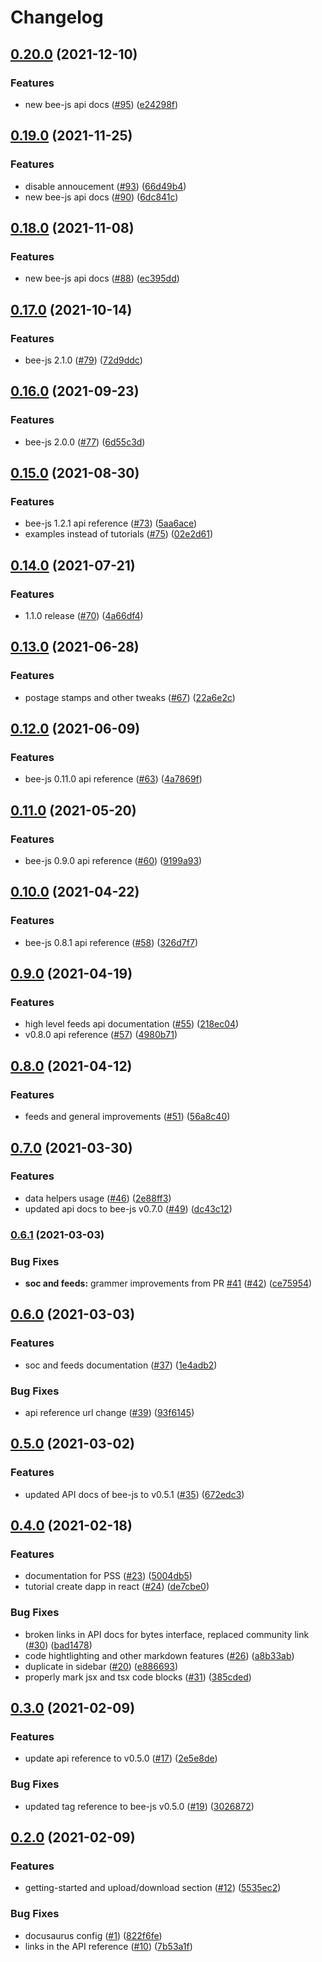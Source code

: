 # Changelog

## [0.20.0](https://www.github.com/ethersphere/bee-js-docs/compare/v0.19.0...v0.20.0) (2021-12-10)


### Features

* new bee-js api docs ([#95](https://www.github.com/ethersphere/bee-js-docs/issues/95)) ([e24298f](https://www.github.com/ethersphere/bee-js-docs/commit/e24298f1db91e2016235fa6e72b7813267bf4c7e))

## [0.19.0](https://www.github.com/ethersphere/bee-js-docs/compare/v0.18.0...v0.19.0) (2021-11-25)


### Features

* disable annoucement ([#93](https://www.github.com/ethersphere/bee-js-docs/issues/93)) ([66d49b4](https://www.github.com/ethersphere/bee-js-docs/commit/66d49b49b3e678a9d7c52887907651e39640d453))
* new bee-js api docs ([#90](https://www.github.com/ethersphere/bee-js-docs/issues/90)) ([6dc841c](https://www.github.com/ethersphere/bee-js-docs/commit/6dc841cd35d4a1c08435ff5de4ae57a31e174c41))

## [0.18.0](https://www.github.com/ethersphere/bee-js-docs/compare/v0.17.0...v0.18.0) (2021-11-08)


### Features

* new bee-js api docs ([#88](https://www.github.com/ethersphere/bee-js-docs/issues/88)) ([ec395dd](https://www.github.com/ethersphere/bee-js-docs/commit/ec395dd3d4b3c82cb3238abef1d11b8a97ad85ea))

## [0.17.0](https://www.github.com/ethersphere/bee-js-docs/compare/v0.16.0...v0.17.0) (2021-10-14)


### Features

* bee-js 2.1.0 ([#79](https://www.github.com/ethersphere/bee-js-docs/issues/79)) ([72d9ddc](https://www.github.com/ethersphere/bee-js-docs/commit/72d9ddc964eaf0777bd284613a3ef8729e4422c9))

## [0.16.0](https://www.github.com/ethersphere/bee-js-docs/compare/v0.15.0...v0.16.0) (2021-09-23)


### Features

* bee-js 2.0.0 ([#77](https://www.github.com/ethersphere/bee-js-docs/issues/77)) ([6d55c3d](https://www.github.com/ethersphere/bee-js-docs/commit/6d55c3d24d43403e2c9d82fca258b27f884baa6d))

## [0.15.0](https://www.github.com/ethersphere/bee-js-docs/compare/v0.14.0...v0.15.0) (2021-08-30)


### Features

* bee-js 1.2.1 api reference ([#73](https://www.github.com/ethersphere/bee-js-docs/issues/73)) ([5aa6ace](https://www.github.com/ethersphere/bee-js-docs/commit/5aa6ace5e66ea63b444a19b705abdc03ed95a3f2))
* examples instead of tutorials ([#75](https://www.github.com/ethersphere/bee-js-docs/issues/75)) ([02e2d61](https://www.github.com/ethersphere/bee-js-docs/commit/02e2d61e4272c3aa93673de459b59f8feb911806))

## [0.14.0](https://www.github.com/ethersphere/bee-js-docs/compare/v0.13.0...v0.14.0) (2021-07-21)


### Features

* 1.1.0 release ([#70](https://www.github.com/ethersphere/bee-js-docs/issues/70)) ([4a66df4](https://www.github.com/ethersphere/bee-js-docs/commit/4a66df4d0d4525c5c9da6518121217d311c7ffe2))

## [0.13.0](https://www.github.com/ethersphere/bee-js-docs/compare/v0.12.0...v0.13.0) (2021-06-28)


### Features

* postage stamps and other tweaks ([#67](https://www.github.com/ethersphere/bee-js-docs/issues/67)) ([22a6e2c](https://www.github.com/ethersphere/bee-js-docs/commit/22a6e2ca5b6ea7c9a801fab63a6c339e1831daf1))

## [0.12.0](https://www.github.com/ethersphere/bee-js-docs/compare/v0.11.0...v0.12.0) (2021-06-09)


### Features

* bee-js 0.11.0 api reference ([#63](https://www.github.com/ethersphere/bee-js-docs/issues/63)) ([4a7869f](https://www.github.com/ethersphere/bee-js-docs/commit/4a7869fa06129e97665df76270d95cfc54ec5fb3))

## [0.11.0](https://www.github.com/ethersphere/bee-js-docs/compare/v0.10.0...v0.11.0) (2021-05-20)


### Features

* bee-js 0.9.0 api reference ([#60](https://www.github.com/ethersphere/bee-js-docs/issues/60)) ([9199a93](https://www.github.com/ethersphere/bee-js-docs/commit/9199a93730e3e6c538fe67e03d804ab6bfb8ac11))

## [0.10.0](https://www.github.com/ethersphere/bee-js-docs/compare/v0.9.0...v0.10.0) (2021-04-22)


### Features

* bee-js 0.8.1 api reference ([#58](https://www.github.com/ethersphere/bee-js-docs/issues/58)) ([326d7f7](https://www.github.com/ethersphere/bee-js-docs/commit/326d7f77f39800d448b600ac272a97323ad0bddc))

## [0.9.0](https://www.github.com/ethersphere/bee-js-docs/compare/v0.8.0...v0.9.0) (2021-04-19)


### Features

* high level feeds api documentation ([#55](https://www.github.com/ethersphere/bee-js-docs/issues/55)) ([218ec04](https://www.github.com/ethersphere/bee-js-docs/commit/218ec0428fc5aa82970588f376691dd3b4868d3a))
* v0.8.0 api reference ([#57](https://www.github.com/ethersphere/bee-js-docs/issues/57)) ([4980b71](https://www.github.com/ethersphere/bee-js-docs/commit/4980b716e062b9a5b3fb14b48d62974dadb2dcdf))

## [0.8.0](https://www.github.com/ethersphere/bee-js-docs/compare/v0.7.0...v0.8.0) (2021-04-12)


### Features

* feeds and general improvements ([#51](https://www.github.com/ethersphere/bee-js-docs/issues/51)) ([56a8c40](https://www.github.com/ethersphere/bee-js-docs/commit/56a8c40b89209d1613ce483ae119173ba5894305))

## [0.7.0](https://www.github.com/ethersphere/bee-js-docs/compare/v0.6.1...v0.7.0) (2021-03-30)


### Features

* data helpers usage ([#46](https://www.github.com/ethersphere/bee-js-docs/issues/46)) ([2e88ff3](https://www.github.com/ethersphere/bee-js-docs/commit/2e88ff3f8dda006d8831f8f4a3c310d5c2842262))
* updated api docs to bee-js v0.7.0 ([#49](https://www.github.com/ethersphere/bee-js-docs/issues/49)) ([dc43c12](https://www.github.com/ethersphere/bee-js-docs/commit/dc43c12df4b7857f08f62631047259319d00973e))

### [0.6.1](https://www.github.com/ethersphere/bee-js-docs/compare/v0.6.0...v0.6.1) (2021-03-03)


### Bug Fixes

* **soc and feeds:** grammer improvements from PR [#41](https://www.github.com/ethersphere/bee-js-docs/issues/41) ([#42](https://www.github.com/ethersphere/bee-js-docs/issues/42)) ([ce75954](https://www.github.com/ethersphere/bee-js-docs/commit/ce759543d478212d4364611cc6cc9c4581028341))

## [0.6.0](https://www.github.com/ethersphere/bee-js-docs/compare/v0.5.0...v0.6.0) (2021-03-03)


### Features

* soc and feeds documentation ([#37](https://www.github.com/ethersphere/bee-js-docs/issues/37)) ([1e4adb2](https://www.github.com/ethersphere/bee-js-docs/commit/1e4adb2d3070374d65bde89a20831ff73297a32c))


### Bug Fixes

* api reference url change ([#39](https://www.github.com/ethersphere/bee-js-docs/issues/39)) ([93f6145](https://www.github.com/ethersphere/bee-js-docs/commit/93f61454ad7081da8c1d5f8e6adc9f2d5ce7b147))

## [0.5.0](https://www.github.com/ethersphere/bee-js-docs/compare/v0.4.0...v0.5.0) (2021-03-02)


### Features

* updated API docs of bee-js to v0.5.1 ([#35](https://www.github.com/ethersphere/bee-js-docs/issues/35)) ([672edc3](https://www.github.com/ethersphere/bee-js-docs/commit/672edc38405146721bc7bf42affcb54226aa1005))

## [0.4.0](https://www.github.com/ethersphere/bee-js-docs/compare/v0.3.0...v0.4.0) (2021-02-18)


### Features

* documentation for PSS ([#23](https://www.github.com/ethersphere/bee-js-docs/issues/23)) ([5004db5](https://www.github.com/ethersphere/bee-js-docs/commit/5004db5daf2439546018eb551d0ef9a5c497f2d4))
* tutorial create dapp in react ([#24](https://www.github.com/ethersphere/bee-js-docs/issues/24)) ([de7cbe0](https://www.github.com/ethersphere/bee-js-docs/commit/de7cbe0671805ae0ce522514c96e58f8ebd48462))


### Bug Fixes

* broken links in API docs for bytes interface, replaced community link ([#30](https://www.github.com/ethersphere/bee-js-docs/issues/30)) ([bad1478](https://www.github.com/ethersphere/bee-js-docs/commit/bad1478a1ce54108fc066d53211eb77e5a53304a))
* code hightlighting and other markdown features ([#26](https://www.github.com/ethersphere/bee-js-docs/issues/26)) ([a8b33ab](https://www.github.com/ethersphere/bee-js-docs/commit/a8b33ab9c9f54b008cbece68db81ca1ee94ef1e7))
* duplicate in sidebar ([#20](https://www.github.com/ethersphere/bee-js-docs/issues/20)) ([e886693](https://www.github.com/ethersphere/bee-js-docs/commit/e886693ef0ec02b0acc54aae5d74544d9af1efb6))
* properly mark jsx and tsx code blocks ([#31](https://www.github.com/ethersphere/bee-js-docs/issues/31)) ([385cded](https://www.github.com/ethersphere/bee-js-docs/commit/385cded26a4ceae2f93e99c00b5f58b421816c22))

## [0.3.0](https://www.github.com/ethersphere/bee-js-docs/compare/v0.2.0...v0.3.0) (2021-02-09)


### Features

* update api reference to v0.5.0 ([#17](https://www.github.com/ethersphere/bee-js-docs/issues/17)) ([2e5e8de](https://www.github.com/ethersphere/bee-js-docs/commit/2e5e8de3ab7a27157a4017a445874d84e8c844fc))


### Bug Fixes

* updated tag reference to bee-js v0.5.0 ([#19](https://www.github.com/ethersphere/bee-js-docs/issues/19)) ([3026872](https://www.github.com/ethersphere/bee-js-docs/commit/302687274a3bca3a46eaf5ac93d8a6e2f23876f0))

## [0.2.0](https://www.github.com/ethersphere/bee-js-docs/compare/v0.1.0...v0.2.0) (2021-02-09)


### Features

* getting-started and upload/download section ([#12](https://www.github.com/ethersphere/bee-js-docs/issues/12)) ([5535ec2](https://www.github.com/ethersphere/bee-js-docs/commit/5535ec240b36a3b9a217c6309402363d33172062))


### Bug Fixes

* docusaurus config ([#1](https://www.github.com/ethersphere/bee-js-docs/issues/1)) ([822f6fe](https://www.github.com/ethersphere/bee-js-docs/commit/822f6fe7aa5d09022b26ae1c5df125bb9ee4d3e2))
* links in the API reference ([#10](https://www.github.com/ethersphere/bee-js-docs/issues/10)) ([7b53a1f](https://www.github.com/ethersphere/bee-js-docs/commit/7b53a1fe182a763389777b30ce87f062c71d6123))
